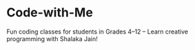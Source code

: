# Code-with-Me
Fun coding classes for students in Grades 4–12 – Learn creative programming with Shalaka Jain!
